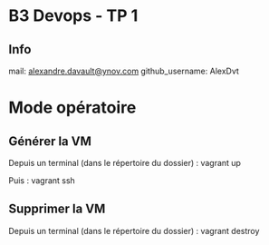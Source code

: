 # B3 Devops - TP 1

## Info
mail: alexandre.davault@ynov.com
github_username: AlexDvt



# Mode opératoire


## Générer la VM

Depuis un terminal (dans le répertoire du dossier) :
	vagrant up

Puis :
	vagrant ssh


## Supprimer la VM

Depuis un terminal (dans le répertoire du dossier) :
	vagrant destroy
